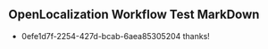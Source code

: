 ## OpenLocalization Workflow Test MarkDown
* 0efe1d7f-2254-427d-bcab-6aea85305204 
thanks!<!--HONumber=Mar16_HO4-->
